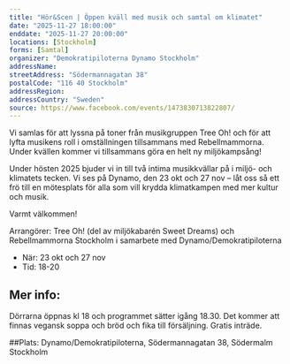 ```yaml
---
title: "Hör&Scen | Öppen kväll med musik och samtal om klimatet"
date: "2025-11-27 18:00:00"
enddate: "2025-11-27 20:00:00"
locations: [Stockholm]
forms: [Samtal]
organizer: "Demokratipiloterna Dynamo Stockholm"
addressName: 
streetAddress: "Södermannagatan 38"
postalCode: "116 40 Stockholm"
addressRegion:
addressCountry: "Sweden"
source: https://www.facebook.com/events/1473830713822807/
---
```

Vi samlas för att lyssna på toner från musikgruppen Tree Oh! och för att lyfta musikens roll i omställningen tillsammans med Rebellmammorna. Under kvällen kommer vi tillsammans göra en helt ny miljökampsång!

Under hösten 2025 bjuder vi in till två intima musikkvällar på i miljö- och klimatets tecken. Vi ses på Dynamo, den 23 okt och 27 nov – låt oss så ett frö till en mötesplats för alla som vill krydda klimatkampen med mer kultur och musik. 

Varmt välkommen! 

Arrangörer: Tree Oh! (del av miljökabarén Sweet Dreams) och Rebellmammorna Stockholm i samarbete med Dynamo/Demokratipiloterna

- När: 23 okt och 27 nov
- Tid: 18-20

## Mer info: 
Dörrarna öppnas kl 18 och programmet sätter igång 18.30. Det kommer att finnas vegansk soppa och bröd och fika till försäljning. Gratis inträde.

##Plats: 
Dynamo/Demokratipiloterna, Södermannagatan 38, Södermalm Stockholm 
